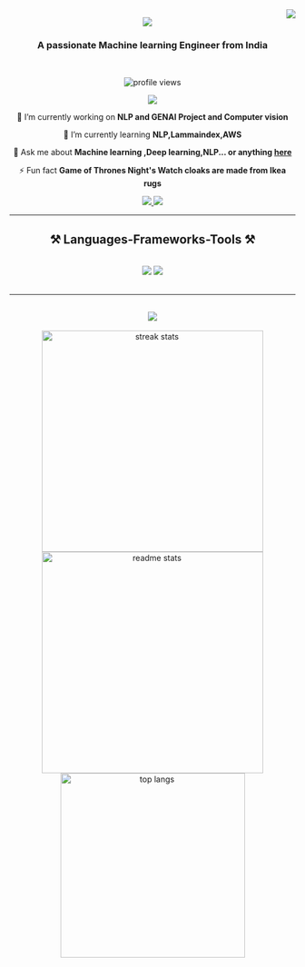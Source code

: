 <img align="right" src="https://visitor-badge.laobi.icu/badge?page_id=salesp07.salesp07" />

<p align="center">
  <img src="https://readme-typing-svg.herokuapp.com?font=Fira+Code&size=30&pause=1000&color=36BCF7&center=true&vCenter=true&width=500&lines=Hi+there!+👋;I'm+Swaraj+Solanke;Machine+Learning+Engineer;Open+Source+Enthusiast"/>
</p>


<h3 align="center">A passionate Machine learning Engineer  from India </h3>

<br/>

<p align="center">
  <img src="https://komarev.com/ghpvc/?username=Swarajsolanke&style=flat-square&color=blue" alt="profile views"/>
</p>

<p align="center">
  <img src="https://readme-typing-svg.herokuapp.com?font=Fira+Code&size=24&duration=2000&pause=1000&color=F7971E&center=true&vCenter=true&width=400&lines=Welcome+to+my+interactive+profile!"/>
</p>

<div align="center">
 
 🔭 I’m currently working on **NLP and GENAI Project and Computer vision**
 
 🌱 I’m currently learning **NLP,Lammaindex,AWS**

💬 Ask me about **Machine learning ,Deep learning,NLP... or anything [here](https://github.com/Swarajsolanke)**

⚡ Fun fact **Game of Thrones Night's Watch cloaks are made from Ikea rugs**

 </div>
 
<div align="center"> 
  <a href="swarajsolanke02@gmail.com">
    <img src="https://img.shields.io/badge/Gmail-333333?style=for-the-badge&logo=gmail&logoColor=red" />
  </a>
  <a href="https://www.linkedin.com/in/swaraj-solanke-9a5b78229/" target="_blank">
    <img src="https://img.shields.io/badge/LinkedIn-0077B5?style=for-the-badge&logo=linkedin&logoColor=white" target="_blank" />
  </a>

</div>

 <hr/>
 
<h2 align="center">⚒️ Languages-Frameworks-Tools ⚒️</h2>
<br/>
<div align="center">
    <img src="https://skillicons.dev/icons?i=html,css,vscode,github,git,r" />
    <img src="https://skillicons.dev/icons?i=python,javascript,mongodb,c,java,mysql,flask" /><br>
</div>

<br/>

<hr/>
<h2 align="center">
  <img src="https://readme-typing-svg.herokuapp.com?font=Fira+Code&size=22&duration=2000&pause=1000&color=36BCF7&center=true&vCenter=true&width=300&lines=GitHub+Stats+%26+Activity"/>
</h2>
<p align="center">
  <img width=390 src="https://github-readme-streak-stats.herokuapp.com/?user=Swarajsolanke&theme=react&border_radius=10" alt="streak stats"/>
  <br/>
  <img width=390 src="https://github-readme-stats.vercel.app/api?username=Swarajsolanke&show_icons=true&theme=react&rank_icon=github&border_radius=10" alt="readme stats" />
  <br/>
  <img width=325 src="https://github-readme-stats.vercel.app/api/top-langs/?username=Swarajsolanke&hide=HTML&langs_count=8&layout=compact&theme=react&border_radius=10" alt="top langs" />
  
</p>





